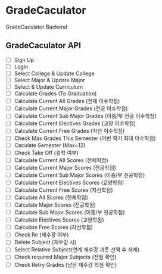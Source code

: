 # GradeCaculator
GradeCaculator Backend

## GradeCaculator API

- [ ] Sign Up
- [ ] Login
- [ ] Select College & Update College
- [ ] Select Major & Update Major
- [ ] Select & Update Curriculum
- [ ] Calculate Grades (To Graduation)
- [ ] Calculate Current All Grades (전체 이수학점)
- [ ] Calculate Current Major Grades (전공 이수학점)
- [ ] Calculate Current Sub Major Grades (이중/부 전공 이수학점)
- [ ] Calculate Current Electives Grades (교양 이수학점)
- [ ] Calculate Current Free Grades (자선 이수학점)
- [ ] Check Max Grades This Semester (이번 학기 최대 이수학점)
- [ ] Caculate Semester (Max=12)
- [ ] Check Take Off (휴학 여부)
- [ ] Calculate Current All Scores (전체학점)
- [ ] Calculate Current Major Scores (전공학점)
- [ ] Calculate Current Sub Major Scores (이중/부 전공학점)
- [ ] Calculate Current Electives Scores (교양학점)
- [ ] Calculate Current Free Scores (자선학점)
- [ ] Calculate All Scores (전체학점)
- [ ] Calculate Major Scores (전공학점)
- [ ] Calculate Sub Major Scores (이중/부 전공학점)
- [ ] Calculate Electives Scores (교양학점)
- [ ] Calculate Free Scores (자선학점)
- [ ] Check Re (재수강 여부)
- [ ] Delete Subject (재수강 시)
- [ ] Select Relative Subject(연계 재수강 과못 선책 후 삭제) 
- [ ] Check required Major Subjects (전필 확인)
- [ ] Check Retry Grades (남은 재수강 학점 확인)